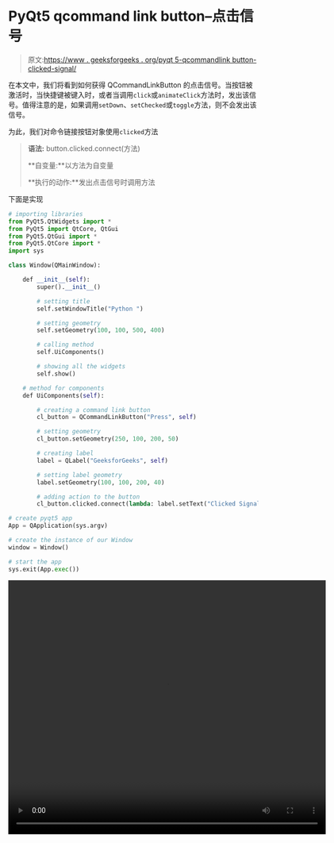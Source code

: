 # PyQt5 qcommand link button–点击信号

> 原文:[https://www . geeksforgeeks . org/pyqt 5-qcommandlink button-clicked-signal/](https://www.geeksforgeeks.org/pyqt5-qcommandlinkbutton-clicked-signal/)

在本文中，我们将看到如何获得 QCommandLinkButton 的点击信号。当按钮被激活时，当快捷键被键入时，或者当调用`click`或`animateClick`方法时，发出该信号。值得注意的是，如果调用`setDown`、`setChecked`或`toggle`方法，则不会发出该信号。

为此，我们对命令链接按钮对象使用`clicked`方法

> **语法:** button.clicked.connect(方法)
> 
> **自变量:**以方法为自变量
> 
> **执行的动作:**发出点击信号时调用方法

下面是实现

```py
# importing libraries
from PyQt5.QtWidgets import * 
from PyQt5 import QtCore, QtGui
from PyQt5.QtGui import * 
from PyQt5.QtCore import * 
import sys

class Window(QMainWindow):

    def __init__(self):
        super().__init__()

        # setting title
        self.setWindowTitle("Python ")

        # setting geometry
        self.setGeometry(100, 100, 500, 400)

        # calling method
        self.UiComponents()

        # showing all the widgets
        self.show()

    # method for components
    def UiComponents(self):

        # creating a command link button
        cl_button = QCommandLinkButton("Press", self)

        # setting geometry
        cl_button.setGeometry(250, 100, 200, 50)

        # creating label
        label = QLabel("GeeksforGeeks", self)

        # setting label geometry
        label.setGeometry(100, 100, 200, 40)

        # adding action to the button
        cl_button.clicked.connect(lambda: label.setText("Clicked Signal Emitted"))

# create pyqt5 app
App = QApplication(sys.argv)

# create the instance of our Window
window = Window()

# start the app
sys.exit(App.exec())
```

<video class="wp-video-shortcode" id="video-439116-1" width="640" height="512" preload="metadata" controls=""><source type="video/mp4" src="https://media.geeksforgeeks.org/wp-content/uploads/20200625023504/Python-2020-06-25-02-34-12.mp4?_=1">[https://media.geeksforgeeks.org/wp-content/uploads/20200625023504/Python-2020-06-25-02-34-12.mp4](https://media.geeksforgeeks.org/wp-content/uploads/20200625023504/Python-2020-06-25-02-34-12.mp4)</video>